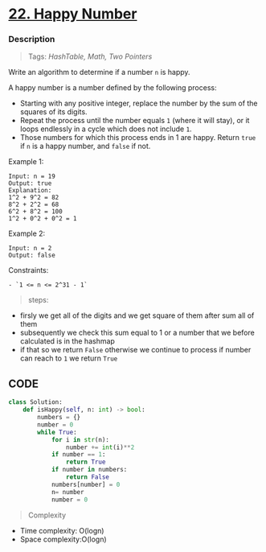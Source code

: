 # <a href="https://leetcode.com/problems/happy-number/?envType=study-plan-v2&envId=top-interview-150">22. Happy Number</a>

### Description

> Tags: *HashTable, Math, Two Pointers*



Write an algorithm to determine if a number `n` is happy.

A happy number is a number defined by the following process:

- Starting with any positive integer, replace the number by the sum of the squares of its digits.
- Repeat the process until the number equals `1` (where it will stay), or it loops endlessly in a cycle which does not include `1`.
- Those numbers for which this process ends in 1 are happy.
Return `true` if `n` is a happy number, and `false` if not.

 
Example 1:
```
Input: n = 19
Output: true
Explanation:
1^2 + 9^2 = 82
8^2 + 2^2 = 68
6^2 + 8^2 = 100
1^2 + 0^2 + 0^2 = 1
```
Example 2:
```
Input: n = 2
Output: false
```
Constraints:
```
- `1 <= n <= 2^31 - 1`

```
> steps:

- firsly we get all of the digits and we get square of them after sum all of them
- subsequently we check this sum equal to 1 or a number that we before calculated is in the hashmap
- if that so we return `False` otherwise we continue to process if number can reach to `1` we return `True`



## CODE
```python
class Solution:
    def isHappy(self, n: int) -> bool:
        numbers = {}
        number = 0
        while True:
            for i in str(n):
                number += int(i)**2
            if number == 1:
                return True    
            if number in numbers:
                return False
            numbers[number] = 0
            n= number 
            number = 0 
```

> Complexity
- Time complexity: O(logn)
- Space complexity:O(logn)



